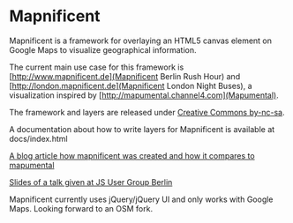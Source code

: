 Mapnificent
===========

Mapnificent is a framework for overlaying an HTML5 canvas element on Google Maps to visualize geographical information.


The current main use case for this framework is [http://www.mapnificent.de](Mapnificent Berlin Rush Hour) and [http://london.mapnificent.de](Mapnificent London Night Buses), a visualization inspired by [http://mapumental.channel4.com](Mapumental).

The framework and layers are released under [Creative Commons by-nc-sa](http://creativecommons.org/licenses/by-nc-sa/3.0).

A documentation about how to write layers for Mapnificent is available at docs/index.html

[A blog article how mapnificent was created and how it compares to mapumental](http://blog.stefanwehrmeyer.com/post/449810520/mapnificent)

[Slides of a talk given at JS User Group Berlin](http://stefanwehrmeyer.com/talks/slides/mapnificent_jsugberlin.pdf)

Mapnificent currently uses jQuery/jQuery UI and only works with Google Maps. Looking forward to an OSM fork.